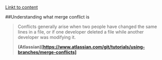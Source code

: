 [Linkt to content](https://www.atlassian.com/git/tutorials/using-branches/merge-conflicts)


##Understanding what merge conflict is

> Conflicts generally arise when two people have changed the same lines in a file, or if one developer deleted a file while another developer was modifying it.
>
> **(Atlassian)[https://www.atlassian.com/git/tutorials/using-branches/merge-conflicts]**